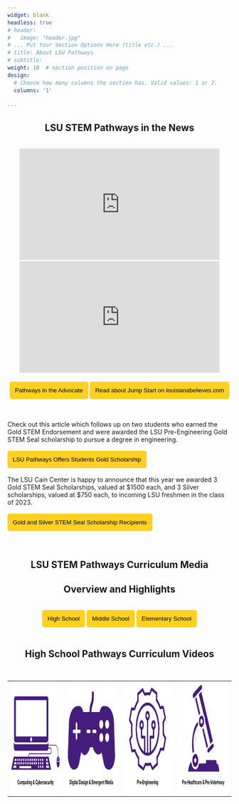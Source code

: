 ```yaml
---
widget: blank
headless: true
# header:
#   image: "header.jpg"
# ... Put Your Section Options Here (title etc.) ...
# title: About LSU Pathways
# subtitle:
weight: 10  # section position on page
design:
  # Choose how many columns the section has. Valid values: 1 or 2.
  columns: '1'
  
---
```


<center>

## **LSU STEM Pathways in the News**

<br>
<iframe width="450" height="250" src="https://www.youtube.com/embed/PGGFH_2nUsA" title="YouTube video player" frameborder="0" allow="accelerometer; autoplay; clipboard-write; encrypted-media; gyroscope; picture-in-picture" allowfullscreen></iframe> <iframe width="450" height="250" src="https://www.youtube.com/embed/yluym2wWOk0" title="YouTube video player" frameborder="0" allow="accelerometer; autoplay; clipboard-write; encrypted-media; gyroscope; picture-in-picture" allowfullscreen></iframe>
<br>
<br>
<a href="https://www.theadvocate.com/baton_rouge/news/communities/livingston_tangipahoa/article_140b2d96-fc56-11eb-a23e-f705caf80b8c.html" target="_blank"><button style= "background-color:#fdd023; border: none ; border-radius: 5px; padding: 12px">Pathways in the Advocate </button></a>  <a href="https://www.louisianabelieves.com/courses/all-things-jump-start" target="_blank"><button style= "background-color:#fdd023; border: none ; border-radius: 5px; padding: 12px"> Read about Jump Start on louisianabelieves.com </button></a> 
<br>
<br>
<br>
</center>

Check out this article which follows up on two students who earned the Gold STEM Endorsement and were awarded the LSU Pre-Engineering Gold STEM Seal scholarship to pursue a degree in engineering.
<br>
<br>
<a href="https://www.lsu.edu/eng/news/2023/02/pathwaysgoldscholarship.php" target="_blank"><button style= "background-color:#fdd023; border: none ; border-radius: 5px; padding: 12px">LSU Pathways Offers Students Gold Scholarship</button></a>
<br>
<br>
The LSU Cain Center is happy to announce that this year we awarded 3 Gold STEM Seal Scholarships, valued at $1500 each, and 3 Silver scholarships, valued at $750 each, to incoming LSU freshmen in the class of 2023. 
<br>
<br>
<a href="https://capitalareastem.org/news/blog.html/article/2023/11/08/celebrating-excellence-lsu-stem-pathways-gold-and-silver-stem-seal-scholarship-recipients" target="_blank"><button style= "background-color:#fdd023; border: none ; border-radius: 5px; padding: 12px">Gold and Silver STEM Seal Scholarship Recipients</button></a>
<br>
<br>
<br>
<center>

## **LSU STEM Pathways Curriculum Media**

## Overview and Highlights
<br>
<a href="../media-highschool" ><button style= "background-color:#fdd023; border: none ; border-radius: 5px; padding: 12px"> High School</button></a> <a href="../media-middleschool"><button style= "background-color:#fdd023; border: none ; border-radius: 5px; padding: 12px"> Middle School</button></a> <a href="../media-elementaryschool" ><button style= "background-color:#fdd023; border: none ; border-radius: 5px; padding: 12px"> Elementary School</button></a> 
<br>
<br>

## High School Pathways Curriculum Videos
<br>
 <table>
  <tr> 
    <td style="border: 0;"><a href="../media-computing" ><img src = "icons/4.png" alt = "Computing & Cybersecurity Pathway videos" width="250" height="250"></a></td>
    <td style="border: 0;"><a href="../media-ddem"><img src = "icons/1.png" alt = "Digital Design and Emergent Media Pathway videos" width="250" height="250"></a></td>
    <td style="border: 0;"><a href="../media-pre-engineering" ><img src = "icons/3.png" alt = "Pre-Engineering Pathway videos" width="250" height="250"></a> </td>
    <td style="border: 0;"><a href="../media-biomedical" ><img src = "icons/2.png" alt = "Pre-Healthcare and Pre-Veterinary Pathway videos" width="250" height="250"></a></td>
  </tr>
</table>

</center>